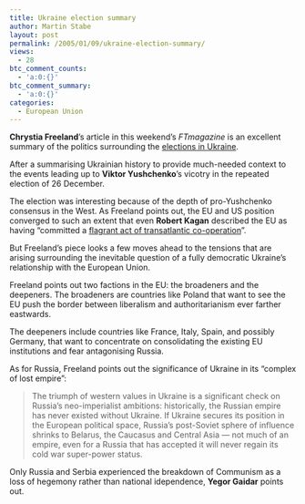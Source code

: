 ```yaml
---
title: Ukraine election summary
author: Martin Stabe
layout: post
permalink: /2005/01/09/ukraine-election-summary/
views:
  - 28
btc_comment_counts:
  - 'a:0:{}'
btc_comment_summary:
  - 'a:0:{}'
categories:
  - European Union
---
```

**Chrystia Freeland**&rsquo;s article in this weekend&rsquo;s *FTmagazine* is an excellent summary of the politics surrounding the [elections in Ukraine][1].

After a summarising Ukrainian history to provide much-needed context to the events leading up to **Viktor Yushchenko**&rsquo;s vicotry in the repeated election of 26 December.

The election was interesting because of the depth of pro-Yushchenko consensus in the West. As Freeland points out, the EU and US position converged to such an extent that even **Robert Kagan** described the EU as having &ldquo;committed a [flagrant act of transatlantic co-operation][2]&rdquo;.

But Freeland&rsquo;s piece looks a few moves ahead to the tensions that are arising surrounding the inevitable question of a fully democratic Ukraine&rsquo;s relationship with the European Union.

Freeland points out two factions in the EU: the broadeners and the deepeners. The broadeners are countries like Poland that want to see the EU push the border between liberalism and authoritarianism ever farther eastwards.

The deepeners include countries like France, Italy, Spain, and possibly Germany, that want to concentrate on consolidating the existing EU institutions and fear antagonising Russia.

As for Russia, Freeland points out the significance of Ukraine in its &ldquo;complex of lost empire&rdquo;:

> The triumph of western values in Ukraine is a significant check on Russia&rsquo;s neo-imperialist ambitions: historically, the Russian empire has never existed without Ukraine. If Ukraine secures its position in the European political space, Russia&rsquo;s post-Soviet sphere of influence shrinks to Belarus, the Caucasus and Central Asia &mdash; not much of an empire, even for a Russia that has accepted it will never regain its cold war super-power status.

Only Russia and Serbia experienced the breakdown of Communism as a loss of hegemony rather than national idependence, **Yegor Gaidar** points out.

 [1]: http://news.ft.com/cms/s/71719630-5f99-11d9-8cca-00000e2511c8.html
 [2]: http://www.washingtonpost.com/wp-dyn/articles/A34023-2004Dec3.html